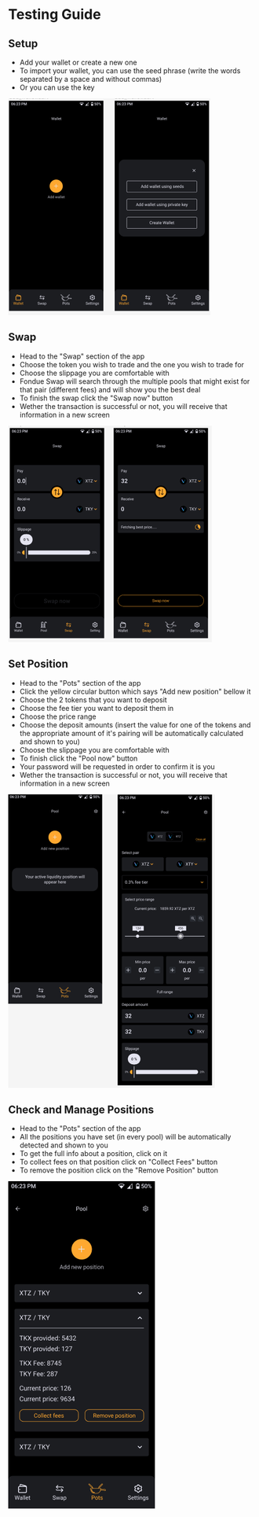 # Testing Guide

## Setup

- Add your wallet or create a new one
- To import your wallet, you can use the seed phrase (write the words separated by a space and without commas)
- Or you can use the key

![setup](/images/wallet.png)



## Swap

- Head to the "Swap" section of the app
- Choose the token you wish to trade and the one you wish to trade for
- Choose the slippage you are comfortable with
- Fondue Swap will search through the multiple pools that might exist for that pair (different fees) and will show you the best deal
- To finish the swap click the "Swap now" button
- Wether the transaction is successful or not, you will receive that information in a new screen

![setup](/images/swap.png)



## Set Position

- Head to the "Pots" section of the app
- Click the yellow circular button which says "Add new position" bellow it
- Choose the 2 tokens that you want to deposit
- Choose the fee tier you want to deposit them in
- Choose the price range
- Choose the deposit amounts (insert the value for one of the tokens and the appropriate amount of it's pairing will be automatically calculated and shown to you)
- Choose the slippage you are comfortable with
- To finish click the "Pool now" button
- Your password will be requested in order to confirm it is you
- Wether the transaction is successful or not, you will receive that information in a new screen

![setup](/images/addpos.png)



## Check and Manage Positions

- Head to the "Pots" section of the app
- All the positions you have set (in every pool) will be automatically detected and shown to you
- To get the full info about a position, click on it
- To collect fees on that position click on "Collect Fees" button
- To remove the position click on the "Remove Position" button

![setup](/images/manage%20pos.png)
